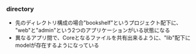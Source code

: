 ### directory

* 先のディレクトリ構成の場合"bookshelf"というプロジェクト配下に、 "web"と"admin"という2つのアプリケーションがいる状態になる
* 異なるアプリ間で、Coreとなるファイルを共有出来るように、"lib"配下にmodelが存在するようになっている
